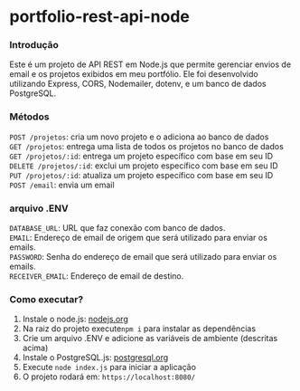 # portfolio-rest-api-node
<h3>Introdução</h3>
Este é um projeto de API REST em Node.js que permite gerenciar envios de email e os projetos exibidos em meu portfólio. Ele foi desenvolvido utilizando Express, CORS, Nodemailer, dotenv, e um banco de dados PostgreSQL.

<h3>Métodos</h3>
<code>POST /projetos</code>: cria um novo projeto e o adiciona ao banco de dados <br/>
<code>GET /projetos</code>: entrega uma lista de todos os projetos no banco de dados <br/>
<code>GET /projetos/:id</code>: entrega um projeto específico com base em seu ID <br/>
<code>DELETE /projetos/:id</code>: exclui um projeto específico com base em seu ID <br/>
<code>PUT /projetos/:id</code>: atualiza um projeto específico com base em seu ID <br/>
<code>POST /email</code>: envia um email <br/>

<h3>arquivo .ENV</h3>
<code>DATABASE_URL</code>:  URL que faz conexão com banco de dados. <br/>
<code>EMAIL</code>:  Endereço de email  de origem que será utilizado para enviar os emails. <br/>
<code>PASSWORD</code>:  Senha  do endereço de email que será utilizado para enviar os emails. <br/>
<code>RECEIVER_EMAIL</code>: Endereço de email de destino. 

<h3>Como executar?</h3>
<ol>
  <li>Instale o node.js: <a href="https://nodejs.org/">nodejs.org</a> </li>
  <li>Na raiz do projeto execute<code>npm i</code> para instalar as dependências</li>
  <li>Crie um arquivo .ENV e adicione as variáveis de ambiente (descritas acima)</li>
  <li>Instale o PostgreSQL.js: <a href="https://www.postgresql.org/download/">postgresql.org</a> </li>
  <li>Execute <code>node index.js</code> para iniciar a aplicação</li>
  <li>O projeto rodará em: <code>https://localhost:8080/</code></li>
</ol>
